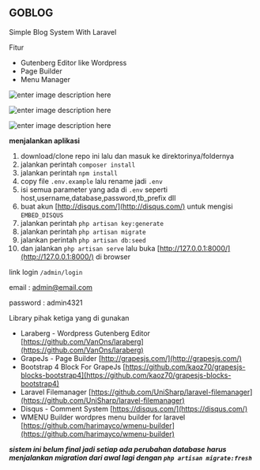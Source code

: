 ## **GOBLOG**

Simple Blog System With Laravel

Fitur
- Gutenberg Editor like Wordpress
- Page Builder
- Menu Manager

![enter image description here](https://i.ibb.co/TcJw9ft/Fire-Shot-Capture-129-Goblog-goblog-dev-com.png)

![enter image description here](https://i.ibb.co/S7V0V2L/Fire-Shot-Capture-130-Add-Page-New-Page-goblog-dev-com.png)

![enter image description here](https://i.ibb.co/bL36F18/Fire-Shot-Capture-131-Goblog-goblog-dev-com.png)

**menjalankan aplikasi**

  1. download/clone repo ini lalu dan masuk ke direktorinya/foldernya
  2. jalankan perintah `composer install`
  3. jalankan perintah `npm install`
  4. copy file `.env.example` lalu rename jadi `.env`
  5. isi semua parameter yang ada di `.env` seperti host,username,database,password,tb_prefix dll
  6. buat akun [http://disqus.com/](http://disqus.com/) untuk mengisi `EMBED_DISQUS`
  7. jalankan perintah `php artisan key:generate`
  8. jalankan perintah `php artisan migrate`
  9. jalankan perintah `php artisan db:seed` 
  10. dan jalankan `php artisan serve` lalu buka [http://127.0.0.1:8000/](http://127.0.0.1:8000/) di browser

link login `/admin/login`

email : admin@email.com

password : admin4321

Library pihak ketiga yang di gunakan
- Laraberg - Wordpress Gutenberg Editor [https://github.com/VanOns/laraberg](https://github.com/VanOns/laraberg)
- GrapeJs - Page Builder [http://grapesjs.com/](http://grapesjs.com/)
- Bootstrap 4 Block For GrapeJs [https://github.com/kaoz70/grapesjs-blocks-bootstrap4](https://github.com/kaoz70/grapesjs-blocks-bootstrap4)
- Laravel Filemanager [https://github.com/UniSharp/laravel-filemanager](https://github.com/UniSharp/laravel-filemanager)
- Disqus - Comment System [https://disqus.com/](https://disqus.com/)
- WMENU Builder wordpres menu builder for laravel [https://github.com/harimayco/wmenu-builder](https://github.com/harimayco/wmenu-builder)

***sistem ini belum final jadi setiap ada perubahan database harus menjalankan migration dari awal lagi dengan `php artisan migrate:fresh`***
